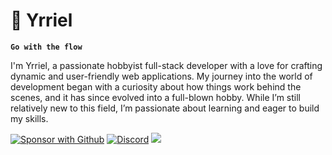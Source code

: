 <!--
**Yrriel/Yrriel** is a ✨ _special_ ✨ repository because its `README.md` (this file) appears on your GitHub profile.

Here are some ideas to get you started:

- 🔭 I’m currently working on ...
- 🌱 I’m currently learning ...
- 👯 I’m looking to collaborate on ...
- 🤔 I’m looking for help with ...
- 💬 Ask me about ...
- 📫 How to reach me: ...
- 😄 Pronouns: ...
- ⚡ Fun fact: ...
-->


# 🔰 Yrriel

**`Go with the flow`**

I'm Yrriel, a passionate hobbyist full-stack developer with a love for crafting dynamic and user-friendly web applications. My journey into the world of development began with a curiosity about how things work behind the scenes, and it has since evolved into a full-blown hobby. While I’m still relatively new to this field, I’m passionate about learning and eager to build my skills.

[![Sponsor with Github](https://custom-icon-badges.demolab.com/badge/-Sponsor-ea4aaa?style=for-the-badge&logo=heart&logoColor=white)]()
[![Discord](https://custom-icon-badges.demolab.com/badge/-PH-grey?style=for-the-badge&logo=googlemaps&logoColor=%23fff&label=Manila&labelColor=red)]()
[![](https://custom-icon-badges.demolab.com/badge/-Alldemonium-blue?style=for-the-badge&logo=Discord&logoColor=%23fff)]()
